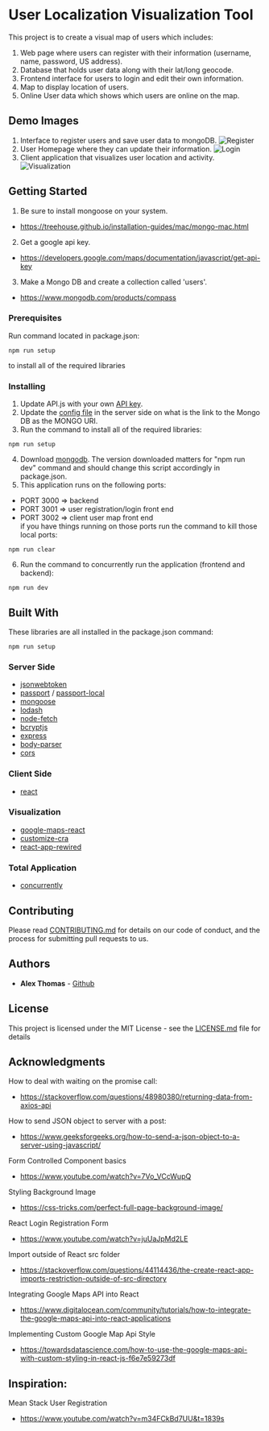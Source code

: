 # User Localization Visualization Tool

This project is to create a visual map of users which includes:
1) Web page where users can register with their information (username, name, password, US address).
2) Database that holds user data along with their lat/long geocode.
3) Frontend interface for users to login and edit their own information.
4) Map to display location of users.
5) Online User data which shows which users are online on the map.

## Demo Images
1. Interface to register users and save user data to mongoDB. 
![Register](https://github.com/athom031/UserRegLatLong/blob/master/demo_img/Register.png)
2. User Homepage where they can update their information.
![Login](https://github.com/athom031/UserRegLatLong/blob/master/demo_img/Login.png)
3. Client application that visualizes user location and activity. 
![Visualization](https://github.com/athom031/UserRegLatLong/blob/master/demo_img/Visualization.png)

## Getting Started

1) Be sure to install mongoose on your system.
* https://treehouse.github.io/installation-guides/mac/mongo-mac.html
2) Get a google api key.
* https://developers.google.com/maps/documentation/javascript/get-api-key
3) Make a Mongo DB and create a collection called 'users'.
* https://www.mongodb.com/products/compass

### Prerequisites

Run command located in package.json:
```
npm run setup
```
to install all of the required libraries

### Installing

1. Update API.js with your own [API key](https://github.com/athom031/UserRegLatLong/blob/master/API.js).
2. Update the [config file](https://github.com/athom031/UserRegLatLong/blob/master/server/config/config.json) in the server side on what is the link to the Mongo DB as the MONGO URI.
3. Run the command to install all of the required libraries: <br/>
```
npm run setup
```
4. Download [mongodb](https://docs.mongodb.com/v4.2/tutorial/install-mongodb-on-os-x/). The version downloaded matters for "npm run dev" command and should change this script accordingly in package.json.
5. This application runs on the following ports: <br/>
- PORT 3000 => backend <br/>
- PORT 3001 => user registration/login front end <br/>
- PORT 3002 => client user map front end <br/>
if you have things running on those ports run the command to kill those local ports:
```
npm run clear
```
6. Run the command to concurrently run the application (frontend and backend):
```
npm run dev
```

## Built With
These libraries are all installed in the package.json command:
```
npm run setup
```

### Server Side
* [jsonwebtoken](https://www.npmjs.com/package/jsonwebtoken)
* [passport](https://www.npmjs.com/package/passport) / [passport-local](https://www.npmjs.com/package/passport-local)
* [mongoose](https://www.npmjs.com/package/mongoose)
* [lodash](https://www.npmjs.com/package/lodash)
* [node-fetch](https://www.npmjs.com/package/node-fetch)
* [bcryptjs](https://www.npmjs.com/package/bcryptjs)
* [express](https://www.npmjs.com/package/express)
* [body-parser](https://www.npmjs.com/package/body-parser)
* [cors](https://www.npmjs.com/package/cors)

### Client Side
* [react](https://www.npmjs.com/package/react)

### Visualization
* [google-maps-react](https://www.npmjs.com/package/google-maps-react)
* [customize-cra](https://www.npmjs.com/package/customize-cra)
* [react-app-rewired](https://www.npmjs.com/package/react-app-rewired)

### Total Application 
* [concurrently](https://www.npmjs.com/package/concurrently)



## Contributing

Please read [CONTRIBUTING.md](https://github.com/athom031/UserRegLatLong/blob/master/CONTRIBUTING.md) for details on our code of conduct, and the process for submitting pull requests to us.

## Authors

* **Alex Thomas** - [Github](https://github.com/athom031)


## License

This project is licensed under the MIT License - see the [LICENSE.md](https://github.com/athom031/UserRegLatLong/blob/master/LICENSE.md) file for details

## Acknowledgments
How to deal with waiting on the promise call:
* https://stackoverflow.com/questions/48980380/returning-data-from-axios-api

How to send JSON object to server with a post:
* https://www.geeksforgeeks.org/how-to-send-a-json-object-to-a-server-using-javascript/

Form Controlled Component basics
* https://www.youtube.com/watch?v=7Vo_VCcWupQ

Styling Background Image 
* https://css-tricks.com/perfect-full-page-background-image/

React Login Registration Form
* https://www.youtube.com/watch?v=juUaJpMd2LE

Import outside of React src folder
* https://stackoverflow.com/questions/44114436/the-create-react-app-imports-restriction-outside-of-src-directory

Integrating Google Maps API into React
* https://www.digitalocean.com/community/tutorials/how-to-integrate-the-google-maps-api-into-react-applications

Implementing Custom Google Map Api Style
* https://towardsdatascience.com/how-to-use-the-google-maps-api-with-custom-styling-in-react-js-f6e7e59273df


## Inspiration: 
Mean Stack User Registration
* https://www.youtube.com/watch?v=m34FCkBd7UU&t=1839s
